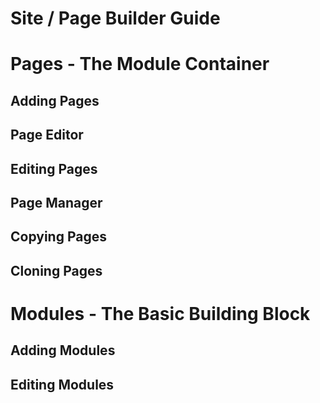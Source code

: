 # Site / Page Builder Guide

# Pages - The Module Container

## Adding Pages

## Page Editor 

## Editing Pages

## Page Manager 

## Copying Pages

## Cloning Pages

# Modules - The Basic Building Block

## Adding Modules

## Editing Modules



